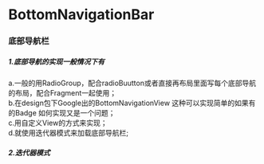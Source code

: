 # BottomNavigationBar
 ###  底部导航栏
 ##### 1.底部导航的实现一般情况下有
a.一般的用RadioGroup，配合radioBuutton或者直接再布局里面写每个底部导航的布局，配合Fragment一起使用；<br />
b.在design包下Google出的BottomNavigationView 这种可以实现简单的如果有的Badge 如何实现又是一个问题；<br />
c.用自定义View的方式来实现；<br />
d.就使用迭代器模式来加载底部导航栏;<br />
 ##### 2.迭代器模式  
   
